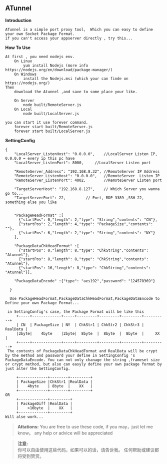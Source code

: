 ## ATunnel

**Introduction**
	
	ATunnel is a simple port proxy tool,  Which you can easy to define your own Socket Package Format. 
	if you can't access your appserver directly , try this...
		
**How To Use**
		
	At first , you need nodejs env.
		On Linux 
			yum install Nodejs (more info https://nodejs.org/en/download/package-manager/)
		On Windows 
			install the Nodejs.msi (which your can finde on https://nodejs.org/)
	Then
		download the Atunnel ,and save to some place your like.
		
		On Server
			node built/RemoteServer.js
		On Local
			node built/LocalServer.js
	
	you can start it use forever command.
		forever start built/RemoteServer.js
		forever start built/LocalServer.js
	

**SettingConfig**

	{
	    "LocalServer_ListenHost": "0.0.0.0",	//LocalServer Listen IP, 0.0.0.0 = every ip this pc have	
	    "LocalServer_ListenPort": 8000,		//LocalServer Listen port	

	    "RemoteServer_Address": "192.168.8.32",	//RemoteServer IP Address
	    "RemoteServer_ListenHost": "0.0.0.0",	//RemoteServer  Listen IP
	    "RemoteServer_ListenPort": 4002,		//RemoteServer Listen port

	    "TargetServerHost": "192.168.8.127",	// Which Server you wanna go to...
	    "TargetServerPort": 22,			// Port, RDP 3389 ,SSH 22, something else you like


	    "PackageHeadFormat" :[
	      {"startPos": 0,"length": 2,"type": "String","contents": "CN"},
	      {"startPos": 2,"length": 4,"type": "PackageSize","contents": ""},     
	      {"startPos": 6,"length": 2,"type": "String","contents": "NY"}        
	    ],

	    "PackageDataChkHeadFormat" :[
	      {"startPos": 0,"length": 8,"type": "ChkString","contents": "Atunnel"},
	      {"startPos": 8,"length": 8,"type": "ChkString","contents": "Atunnel"},
	      {"startPos": 16,"length": 8,"type": "ChkString","contents": "Atunnel"}],

	    "PackageDataEncode" :{"type": "aes192","password": "124578369"}

	  }
	  
	  Use PackageHeadFormat,PackageDataChkHeadFormat,PackageDataEncode to Define your own Package Format...
	  
	 in SettingConfig's case, the Package Format will be like this
         +-----+-------------+-----+---------+---------+---------+----------+
         | CN  | PackageSize | NY  | ChkStr1 | ChkStr2 | ChkStr3 | RealData |
         |2byte|    4byte    |2byte|  8byte  |  8byte  |  8byte  |     XX   |
         +-----+-------------+-----+---------+---------+---------+----------+
	 The contents of PackageDataChkHeadFormat and RealData will be crypt by the method and password your define in SettingConfig 's PackageDataEncode. You can not only chanage the string ,frameset size or crypt method, but also can easyly define your own package format by just alter the SettingConfig.
	 
         +-------------+--------+---------+
         | PackageSize |ChkStr1 |RealData |
         |    4byte    | 8byte  |    XX   |	   
         +-------------+--------+---------+
	OR
         +-------------+---------+
         | PackageDiff |RealData |
         |    >16byte  |    XX   |		 
         +-------------+---------+
	Will alse work...
	

>**Attations:** 
	You are free to use these code, if you may，just let me know。
	any help or advice will be appreciated
  
>**注意:** 	
	你可以自由使用这些代码，如果可以的话，请告诉我。
	任何帮助或建议都将受到赞赏。

